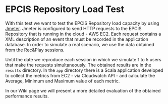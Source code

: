 # EPCIS Repository Load Test
With this test we want to test the EPCIS Repository load capacity by using  [Jmeter](http://jmeter.apache.org/). Jmeter is configured to send HTTP requests to the EPCIS Repository that is running in the cloud - AWS EC2. Each request contains a XML description of an event that must be recorded in the application database. In order to simulate a real scenario, we use the data obtained from the Rec&Play sessions.

Until the date we reproduce each session in which we simulate 1 to 5 users that make the requests simultaneously. The obtained results are in the ``results`` directory. In the ``app`` directory there is a Scala application developed to collect the metrics from EC2 - via Cloudwatch API - and calculate the Average, Minimum and Maximum value of each metric.

In our Wiki page we will present a more detailed evaluation of the obtained performance results.
